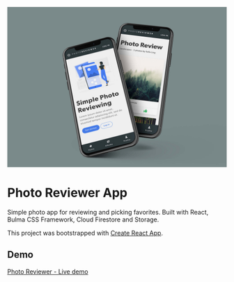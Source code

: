 ![screenshot](public/img/screenshot.jpg)

# Photo Reviewer App

Simple photo app for reviewing and picking favorites. Built with React, Bulma CSS Framework, Cloud Firestore and Storage.

This project was bootstrapped with [Create React App](https://github.com/facebook/create-react-app).

## Demo

[Photo Reviewer - Live demo](https://photoreviewer.herokuapp.com)
